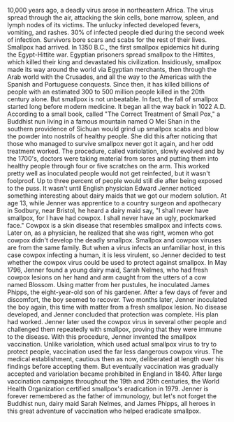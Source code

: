 10,000 years ago, a deadly virus arose in northeastern Africa. The virus spread through the air, attacking the skin cells, bone marrow, spleen, and lymph nodes of its victims. The unlucky infected developed fevers, vomiting, and rashes. 30% of infected people died during the second week of infection. Survivors bore scars and scabs for the rest of their lives. Smallpox had arrived. In 1350 B.C., the first smallpox epidemics hit during the Egypt-Hittite war. Egyptian prisoners spread smallpox to the Hittites, which killed their king and devastated his civilization. Insidiously, smallpox made its way around the world via Egyptian merchants, then through the Arab world with the Crusades, and all the way to the Americas with the Spanish and Portuguese conquests. Since then, it has killed billions of people with an estimated 300 to 500 million people killed in the 20th century alone. But smallpox is not unbeatable. In fact, the fall of smallpox started long before modern medicine. It began all the way back in 1022 A.D. According to a small book, called "The Correct Treatment of Small Pox," a Buddhist nun living in a famous mountain named O Mei Shan in the southern providence of Sichuan would grind up smallpox scabs and blow the powder into nostrils of healthy people. She did this after noticing that those who managed to survive smallpox never got it again, and her odd treatment worked. The procedure, called variolation, slowly evolved and by the 1700's, doctors were taking material from sores and putting them into healthy people through four or five scratches on the arm. This worked pretty well as inoculated people would not get reinfected, but it wasn't foolproof. Up to three percent of people would still die after being exposed to the puss. It wasn't until English physician Edward Jenner noticed something interesting about dairy maids that we got our modern solution. At age 13, while Jenner was apprentice to a country surgeon and apothecary in Sodbury, near Bristol, he heard a dairy maid say, "I shall never have smallpox, for I have had cowpox. I shall never have an ugly, pockmarked face." Cowpox is a skin disease that resembles smallpox and infects cows. Later on, as a physician, he realized that she was right, women who got cowpox didn't develop the deadly smallpox. Smallpox and cowpox viruses are from the same family. But when a virus infects an unfamiliar host, in this case cowpox infecting a human, it is less virulent, so Jenner decided to test whether the cowpox virus could be used to protect against smallpox. In May 1796, Jenner found a young dairy maid, Sarah Nelmes, who had fresh cowpox lesions on her hand and arm caught from the utters of a cow named Blossom. Using matter from her pustules, he inoculated James Phipps, the eight-year-old son of his gardener. After a few days of fever and discomfort, the boy seemed to recover. Two months later, Jenner inoculated the boy again, this time with matter from a fresh smallpox lesion. No disease developed, and Jenner concluded that protection was complete. His plan had worked. Jenner later used the cowpox virus in several other people and challenged them repeatedly with smallpox, proving that they were immune to the disease. With this procedure, Jenner invented the smallpox vaccination. Unlike variolation, which used actual smallpox virus to try to protect people, vaccination used the far less dangerous cowpox virus. The medical establishment, cautious then as now, deliberated at length over his findings before accepting them. But eventually vaccination was gradually accepted and variolation became prohibited in England in 1840. After large vaccination campaigns throughout the 19th and 20th centuries, the World Health Organization certified smallpox's eradication in 1979. Jenner is forever remembered as the father of immunology, but let's not forget the Buddhist nun, dairy maid Sarah Nelmes,  and James Phipps, all heroes in this great adventure of vaccination who helped eradicate smallpox. 